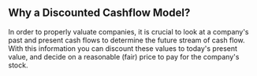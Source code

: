## Why a Discounted Cashflow Model?

In order to properly valuate companies, it is crucial to look at a company's past and present cash flows to determine the future stream of cash flow. With this information you can discount these values to today's present value, and decide on a reasonable (fair) price to pay for the company's stock.

